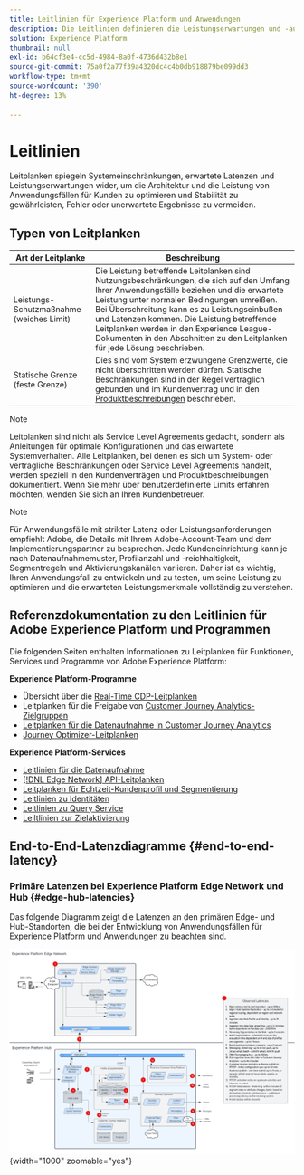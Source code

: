```yaml
---
title: Leitlinien für Experience Platform und Anwendungen
description: Die Leitlinien definieren die Leistungserwartungen und -auswirkung auf die Komponenten und Services in Adobe Experience Platform und den entsprechenden Anwendungen
solution: Experience Platform
thumbnail: null
exl-id: b64cf3e4-cc5d-4984-8a0f-4736d432b8e1
source-git-commit: 75a0f2a77f39a4320dc4c4b0db918879be099dd3
workflow-type: tm+mt
source-wordcount: '390'
ht-degree: 13%

---
```



# Leitlinien

Leitplanken spiegeln Systemeinschränkungen, erwartete Latenzen und Leistungserwartungen wider, um die Architektur und die Leistung von Anwendungsfällen für Kunden zu optimieren und Stabilität zu gewährleisten, Fehler oder unerwartete Ergebnisse zu vermeiden.

## Typen von Leitplanken

| Art der Leitplanke | Beschreibung |
|---|---|
| Leistungs-Schutzmaßnahme (weiches Limit) | Die Leistung betreffende Leitplanken sind Nutzungsbeschränkungen, die sich auf den Umfang Ihrer Anwendungsfälle beziehen und die erwartete Leistung unter normalen Bedingungen umreißen. Bei Überschreitung kann es zu Leistungseinbußen und Latenzen kommen. Die Leistung betreffende Leitplanken werden in den Experience League-Dokumenten in den Abschnitten zu den Leitplanken für jede Lösung beschrieben. |
| Statische Grenze (feste Grenze) | Dies sind vom System erzwungene Grenzwerte, die nicht überschritten werden dürfen. Statische Beschränkungen sind in der Regel vertraglich gebunden und im Kundenvertrag und in den [Produktbeschreibungen](https://helpx.adobe.com/legal/product-descriptions.html) beschrieben. |

>[!NOTE]
>
> Leitplanken sind nicht als Service Level Agreements gedacht, sondern als Anleitungen für optimale Konfigurationen und das erwartete Systemverhalten. Alle Leitplanken, bei denen es sich um System- oder vertragliche Beschränkungen oder Service Level Agreements handelt, werden speziell in den Kundenverträgen und Produktbeschreibungen dokumentiert. Wenn Sie mehr über benutzerdefinierte Limits erfahren möchten, wenden Sie sich an Ihren Kundenbetreuer.

>[!NOTE]
>
> Für Anwendungsfälle mit strikter Latenz oder Leistungsanforderungen empfiehlt Adobe, die Details mit Ihrem Adobe-Account-Team und dem Implementierungspartner zu besprechen. Jede Kundeneinrichtung kann je nach Datenaufnahmemuster, Profilanzahl und -reichhaltigkeit, Segmentregeln und Aktivierungskanälen variieren. Daher ist es wichtig, Ihren Anwendungsfall zu entwickeln und zu testen, um seine Leistung zu optimieren und die erwarteten Leistungsmerkmale vollständig zu verstehen.

## Referenzdokumentation zu den Leitlinien für Adobe Experience Platform und Programmen

Die folgenden Seiten enthalten Informationen zu Leitplanken für Funktionen, Services und Programme von Adobe Experience Platform:

**Experience Platform-Programme**

* Übersicht über die [Real-Time CDP-Leitplanken](https://experienceleague.adobe.com/docs/experience-platform/rtcdp/guardrails/overview.html)
* Leitplanken für die Freigabe von [Customer Journey Analytics-Zielgruppen](https://experienceleague.adobe.com/docs/analytics-platform/using/cja-components/audiences/publish.html#latency)
* [Leitplanken für die Datenaufnahme in Customer Journey Analytics](https://experienceleague.adobe.com/docs/experience-platform/sources/connectors/adobe-applications/analytics.html#what-is-the-expected-latency-for-analytics-data-on-platform%3F)
* [Journey Optimizer-Leitplanken](https://experienceleague.adobe.com/docs/journey-optimizer/using/get-started/guardrails.html)

**Experience Platform-Services**

* [Leitlinien für die Datenaufnahme](https://experienceleague.adobe.com/docs/experience-platform/ingestion/guardrails.html)
* [[!DNL Edge Network] API-Leitplanken](https://experienceleague.adobe.com/docs/experience-platform/edge-network-server-api/guardrails.html)
* [Leitplanken für Echtzeit-Kundenprofil und Segmentierung](https://experienceleague.adobe.com/docs/experience-platform/profile/guardrails.html?lang=de)
* [Leitlinien zu Identitäten](https://experienceleague.adobe.com/docs/experience-platform/identity/guardrails.html?lang=de)
* [Leitlinien zu Query Service](https://experienceleague.adobe.com/docs/experience-platform/query/guardrails.html?lang=de)
* [Leiltlinien zur Zielaktivierung](https://experienceleague.adobe.com/docs/experience-platform/destinations/guardrails.html?lang=de)

## End-to-End-Latenzdiagramme {#end-to-end-latency}

### Primäre Latenzen bei Experience Platform Edge Network und Hub {#edge-hub-latencies}

Das folgende Diagramm zeigt die Latenzen an den primären Edge- und Hub-Standorten, die bei der Entwicklung von Anwendungsfällen für Experience Platform und Anwendungen zu beachten sind.

![In Experience Platform [!DNL Edge Network] und Hub wurden primäre Latenzen beobachtet.](/help/blueprints/experience-platform/assets/aep_edge_hub_latency_v1.svg "Von Experience Platform Edge Network und Hub wurden primäre Latenzen beobachtet"){width="1000" zoomable="yes"}